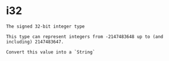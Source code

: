 # i32
`````{roto:type} i32
The signed 32-bit integer type

This type can represent integers from -2147483648 up to (and including) 2147483647.
`````


````{roto:function} to_string(x: i32) -> String
Convert this value into a `String`
````


